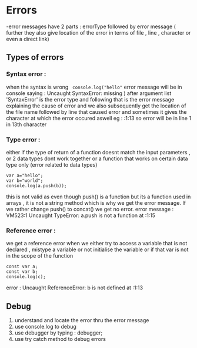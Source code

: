# Errors
-error messages have 2 parts : errorType followed by error message ( further they also give location of the error in terms of file , line , character or even a direct link)
## Types of errors 
### Syntax error : 
when the syntax is wrong 
` console.log("hello"`
error message will be in console saying  : Uncaught SyntaxError: missing ) after argument list
'SyntaxError' is the error type and following that is the error message explaining the cause of error and we also subsequently get the location of the file name followed by line that caused error 
and sometimes it gives the character at which the error occured aswell eg : <filename>:1:13 so error will be in line 1 in 13th character
### Type error : 
either if the type of return of a function doesnt match the input parameters , or 2 data types dont work together or a function that works on certain data type only (error related to data types)
```
var a="hello";
var b="world";
console.log(a.push(b));
```
this is not valid as even though push() is a function but its a function used in arrays , it is not a string method which is why we get the error message. If we rather change push() to concat() we get no error.
error message : VM523:1 Uncaught TypeError: a.push is not a function at <anonymous>:1:15
### Reference error : 
we get a reference error when we either try to access a variable that is not declared , mistype a variable or not initialise the variable or if that var is not in the scope of the function 
```
const var a;
const var b;
console.log(c);
```
error : Uncaught ReferenceError: b is not defined  at <anonymous>:1:13
## Debug 
1. understand and locate the error thru the error message
2. use console.log to debug
3. use debugger by typing : debugger;
4. use try catch method to debug errors
